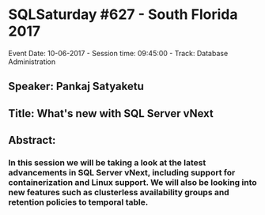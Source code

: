 # SQLSaturday #627 - South Florida 2017
Event Date: 10-06-2017 - Session time: 09:45:00 - Track: Database Administration
## Speaker: Pankaj Satyaketu
## Title: What's new with SQL Server vNext
## Abstract:
### In this session we will be taking a look at the latest advancements in SQL Server vNext, including support for containerization and Linux support. We will also be looking into new features such as clusterless availability groups and retention policies to temporal table.

